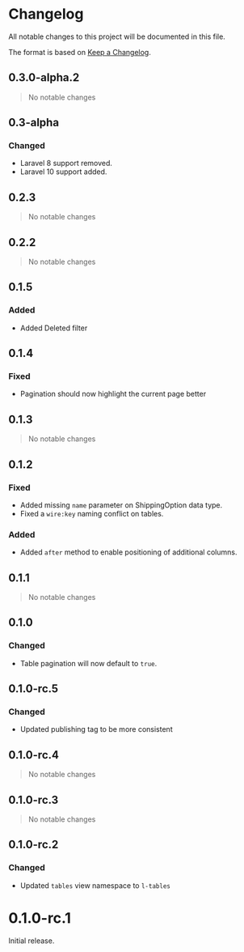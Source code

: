 # Changelog

All notable changes to this project will be documented in this file.

The format is based on [Keep a Changelog](https://keepachangelog.com/en/1.0.0/).

## 0.3.0-alpha.2

> No notable changes

## 0.3-alpha

### Changed

- Laravel 8 support removed.
- Laravel 10 support added.

## 0.2.3

> No notable changes

## 0.2.2

> No notable changes

## 0.1.5

### Added

- Added Deleted filter

## 0.1.4

### Fixed

- Pagination should now highlight the current page better

## 0.1.3

> No notable changes

## 0.1.2

### Fixed

- Added missing `name` parameter on ShippingOption data type.
- Fixed a `wire:key` naming conflict on tables.

### Added

- Added `after` method to enable positioning of additional columns.

## 0.1.1

> No notable changes

## 0.1.0

### Changed

- Table pagination will now default to `true`.

## 0.1.0-rc.5

### Changed

- Updated publishing tag to be more consistent

## 0.1.0-rc.4

> No notable changes

## 0.1.0-rc.3

> No notable changes

## 0.1.0-rc.2

### Changed

- Updated `tables` view namespace to `l-tables`

# 0.1.0-rc.1

Initial release.
